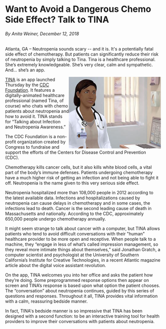 # Want to Avoid a Dangerous Chemo Side Effect? Talk to TINA
###### *By Anita Weiner, December 12, 2018*

Atlanta, GA – Neutropenia sounds scary -- and it is. It's a potentially fatal side effect of chemotherapy. But patients can significantly reduce their risk of neutropenia by simply talking to Tina. Tina is a healthcare professional. She’s extremely knowledgeable. She’s very clear, calm and sympathetic. And... she’s an app.

<img align="right" src="TINA.jpg">

[TINA](https://www.preventcancerinfections.org/talkwithtina/) is an app launched Thursday by the [CDC Foundation](https://www.cdcfoundation.org/). It features a digitally-animated healthcare professional (named Tina, of course) who chats with chemo patients about neutropenia and how to avoid it. TINA stands for “Talking about Infection and Neutropenia Awareness.”  

The CDC Foundation is a non-profit organization created by Congress to fundraise and support the efforts of the Centers for Disease Control and Prevention (CDC).

Chemotherapy kills cancer cells, but it also kills white blood cells, a vital part of the body’s immune defenses. Patients undergoing chemotherapy have a much higher risk of getting an infection and not being able to fight it off. Neutropenia is the name given to this very serious side effect.

Neutropenia hospitalized more than 108,000 people in 2012 according to the latest available data. Infections and hospitalizations caused by neutropenia can cause delays in chemotherapy and in some cases, the infections lead to death. Cancer is the second leading cause of death in Massachusetts and nationally. According to the CDC, approximately 650,000 people undergo chemotherapy annually.

It might seem strange to talk about cancer with a computer, but TINA allows patients who tend to avoid difficult conversations with their "human" healthcare provider to be more open and receptive. When people talk to a machine, they “engage in less of what’s called impression management, so they reveal more intimate things about themselves,” said Jonathan Gratch, a computer scientist and psychologist at the University of Southern California’s Institute for Creative Technologies, in a recent Atlantic magazine article about the digital voice assistant revolution.

On the app, TINA welcomes you into her office and asks the patient how they’re doing. Some preprogrammed response options then appear on screen and TINA’s response is based upon what option the patient chooses. The “conversation” about neutropenia continues, guided by this series of questions and responses. Throughout it all, TINA provides vital information with a calm, reassuring bedside manner.

In fact, TINA's bedside manner is so impressive that TINA has been designed with a second function: to be an interactive training tool for health providers to improve their conversations with patients about neutropenia.
